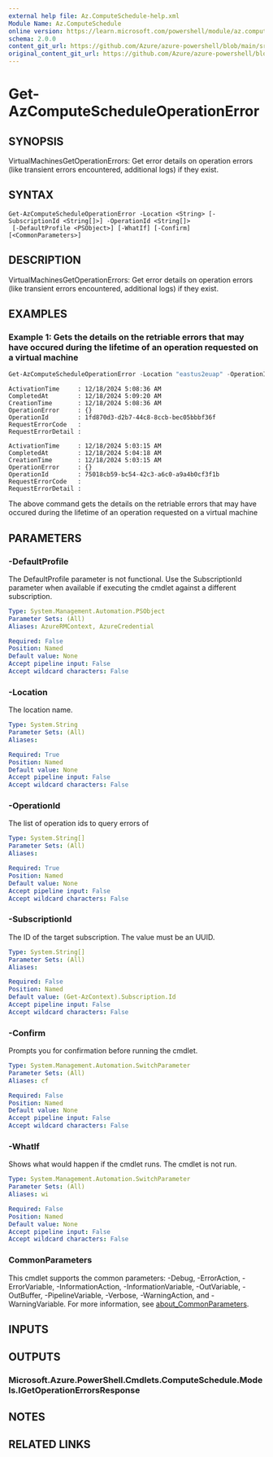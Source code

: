 ```yaml
---
external help file: Az.ComputeSchedule-help.xml
Module Name: Az.ComputeSchedule
online version: https://learn.microsoft.com/powershell/module/az.computeschedule/get-azcomputescheduleoperationerror
schema: 2.0.0
content_git_url: https://github.com/Azure/azure-powershell/blob/main/src/ComputeSchedule/ComputeSchedule/help/Get-AzComputeScheduleOperationError.md
original_content_git_url: https://github.com/Azure/azure-powershell/blob/main/src/ComputeSchedule/ComputeSchedule/help/Get-AzComputeScheduleOperationError.md
---
```


# Get-AzComputeScheduleOperationError

## SYNOPSIS
VirtualMachinesGetOperationErrors: Get error details on operation errors (like transient errors encountered, additional logs) if they exist.

## SYNTAX

```
Get-AzComputeScheduleOperationError -Location <String> [-SubscriptionId <String[]>] -OperationId <String[]>
 [-DefaultProfile <PSObject>] [-WhatIf] [-Confirm] [<CommonParameters>]
```

## DESCRIPTION
VirtualMachinesGetOperationErrors: Get error details on operation errors (like transient errors encountered, additional logs) if they exist.

## EXAMPLES

### Example 1: Gets the details on the retriable errors that may have occured during the lifetime of an operation requested on a virtual machine
```powershell
Get-AzComputeScheduleOperationError -Location "eastus2euap" -OperationId "1fd870d3-d2b7-44c8-8ccb-bec05bbbf36f","5018cb59-bc54-42c3-a6c0-a9a4b0cf3f1b" -SubscriptionId "ed5d2ee7-ede1-44bd-97a2-369489bbefe4" | Format-List
```

```output
ActivationTime     : 12/18/2024 5:08:36 AM
CompletedAt        : 12/18/2024 5:09:20 AM
CreationTime       : 12/18/2024 5:08:36 AM
OperationError     : {}
OperationId        : 1fd870d3-d2b7-44c8-8ccb-bec05bbbf36f
RequestErrorCode   :
RequestErrorDetail :

ActivationTime     : 12/18/2024 5:03:15 AM
CompletedAt        : 12/18/2024 5:04:18 AM
CreationTime       : 12/18/2024 5:03:15 AM
OperationError     : {}
OperationId        : 75018cb59-bc54-42c3-a6c0-a9a4b0cf3f1b
RequestErrorCode   :
RequestErrorDetail :
```

The above command gets the details on the retriable errors that may have occured during the lifetime of an operation requested on a virtual machine

## PARAMETERS

### -DefaultProfile
The DefaultProfile parameter is not functional.
Use the SubscriptionId parameter when available if executing the cmdlet against a different subscription.

```yaml
Type: System.Management.Automation.PSObject
Parameter Sets: (All)
Aliases: AzureRMContext, AzureCredential

Required: False
Position: Named
Default value: None
Accept pipeline input: False
Accept wildcard characters: False
```

### -Location
The location name.

```yaml
Type: System.String
Parameter Sets: (All)
Aliases:

Required: True
Position: Named
Default value: None
Accept pipeline input: False
Accept wildcard characters: False
```

### -OperationId
The list of operation ids to query errors of

```yaml
Type: System.String[]
Parameter Sets: (All)
Aliases:

Required: True
Position: Named
Default value: None
Accept pipeline input: False
Accept wildcard characters: False
```

### -SubscriptionId
The ID of the target subscription.
The value must be an UUID.

```yaml
Type: System.String[]
Parameter Sets: (All)
Aliases:

Required: False
Position: Named
Default value: (Get-AzContext).Subscription.Id
Accept pipeline input: False
Accept wildcard characters: False
```

### -Confirm
Prompts you for confirmation before running the cmdlet.

```yaml
Type: System.Management.Automation.SwitchParameter
Parameter Sets: (All)
Aliases: cf

Required: False
Position: Named
Default value: None
Accept pipeline input: False
Accept wildcard characters: False
```

### -WhatIf
Shows what would happen if the cmdlet runs.
The cmdlet is not run.

```yaml
Type: System.Management.Automation.SwitchParameter
Parameter Sets: (All)
Aliases: wi

Required: False
Position: Named
Default value: None
Accept pipeline input: False
Accept wildcard characters: False
```

### CommonParameters
This cmdlet supports the common parameters: -Debug, -ErrorAction, -ErrorVariable, -InformationAction, -InformationVariable, -OutVariable, -OutBuffer, -PipelineVariable, -Verbose, -WarningAction, and -WarningVariable. For more information, see [about_CommonParameters](http://go.microsoft.com/fwlink/?LinkID=113216).

## INPUTS

## OUTPUTS

### Microsoft.Azure.PowerShell.Cmdlets.ComputeSchedule.Models.IGetOperationErrorsResponse

## NOTES

## RELATED LINKS
